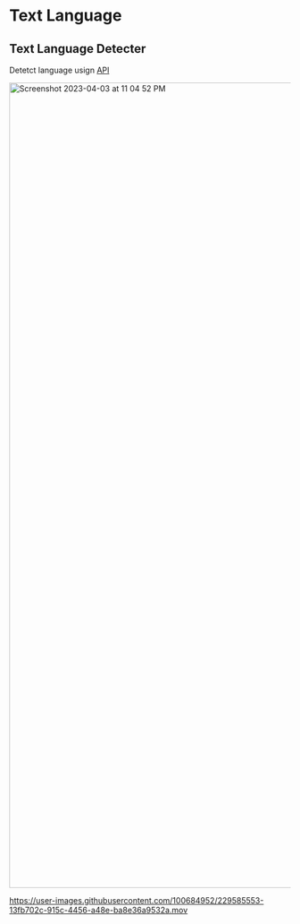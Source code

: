 # Text  Language

## Text Language Detecter

<p>Detetct language usign <a href="https://api.api-ninjas.com">API</a></p>

<img width="1439" alt="Screenshot 2023-04-03 at 11 04 52 PM" src="https://user-images.githubusercontent.com/100684952/229585524-a8f98a9f-b990-40af-87ba-734ebe1b49e0.png">


https://user-images.githubusercontent.com/100684952/229585553-13fb702c-915c-4456-a48e-ba8e36a9532a.mov

